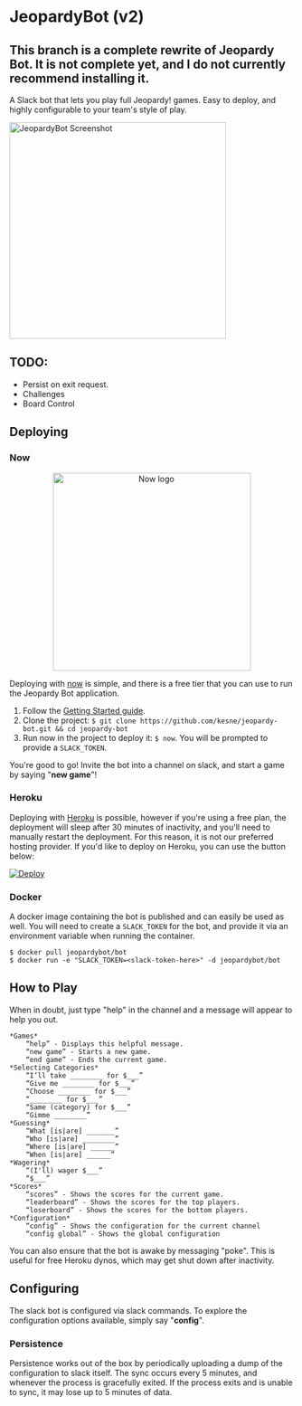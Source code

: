 # JeopardyBot (v2)
## This branch is a complete rewrite of Jeopardy Bot. It is not complete yet, and I do not currently recommend installing it.

A Slack bot that lets you play full Jeopardy! games. Easy to deploy, and highly configurable to your team's style of play.

<img width="383" alt="JeopardyBot Screenshot" src="https://cloud.githubusercontent.com/assets/498479/12258733/9edc2464-b8c5-11e5-8703-3187ced93f15.png">

## TODO:

- Persist on exit request.
- Challenges
- Board Control

## Deploying

### Now

<p align="center">
    <img alt="Now logo" src="https://assets.zeit.co/image/upload/front/assets/design/black-now-triangle.png" width="350">
</p>

Deploying with [now](https://zeit.co/now) is simple, and there is a free tier that you can use to run the Jeopardy Bot application.

1. Follow the [Getting Started guide](https://zeit.co/now#get-started).
2. Clone the project: `$ git clone https://github.com/kesne/jeopardy-bot.git && cd jeopardy-bot`
3. Run now in the project to deploy it: `$ now`. You will be prompted to provide a `SLACK_TOKEN`.

You're good to go! Invite the bot into a channel on slack, and start a game by saying "**new game**"!

### Heroku

Deploying with [Heroku](https://heroku.com) is possible, however if you're using a free plan, the deployment will sleep after 30 minutes of inactivity, and you'll need to manually restart the deployment. For this reason, it is not our preferred hosting provider. If you'd like to deploy on Heroku, you can use the button below:

[![Deploy](https://www.herokucdn.com/deploy/button.svg)](https://heroku.com/deploy?template=https://github.com/kesne/jeopardy-bot)

### Docker

A docker image containing the bot is published and can easily be used as well. You will need to create a `SLACK_TOKEN` for the bot, and provide it via an environment variable when running the container.

```
$ docker pull jeopardybot/bot
$ docker run -e "SLACK_TOKEN=<slack-token-here>" -d jeopardybot/bot
```

## How to Play

When in doubt, just type "help" in the channel and a message will appear to help you out.

```
*Games*
    “help” - Displays this helpful message.
    “new game” - Starts a new game.
    “end game” - Ends the current game.
*Selecting Categories*
    “I’ll take ________ for $___”
    “Give me ________ for $___”
    “Choose ________ for $___”
    “________ for $___”
    “Same (category) for $___”
    “Gimme ________”
*Guessing*
    “What [is|are] _______”
    “Who [is|are] ________”
    “Where [is|are] ______”
    “When [is|are] ______”
*Wagering*
    “(I'll) wager $___”
    “$___”
*Scores*
    “scores” - Shows the scores for the current game.
    “leaderboard” - Shows the scores for the top players.
    “loserboard” - Shows the scores for the bottom players.
*Configuration*
    “config” - Shows the configuration for the current channel
    “config global” - Shows the global configuration
 ```

You can also ensure that the bot is awake by messaging "poke". This is useful for free Heroku dynos, which may get shut down after inactivity.

## Configuring

The slack bot is configured via slack commands. To explore the configuration options available, simply say "**config**".

### Persistence

Persistence works out of the box by periodically uploading a dump of the configuration to slack itself. The sync occurs every 5 minutes, and whenever the process is gracefully exited. If the process exits and is unable to sync, it may lose up to 5 minutes of data.
